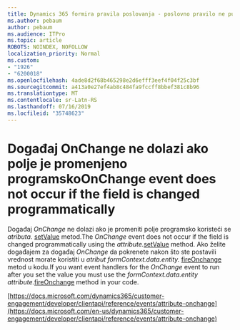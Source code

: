 ```yaml
---
title: Dynamics 365 formira pravila poslovanja - poslovno pravilo ne pucati za obrazac
ms.author: pebaum
author: pebaum
ms.audience: ITPro
ms.topic: article
ROBOTS: NOINDEX, NOFOLLOW
localization_priority: Normal
ms.custom:
- "1926"
- "6200018"
ms.openlocfilehash: 4ade8d2f68b465298e2d6efff3eef4f04f25c3bf
ms.sourcegitcommit: a413a0e27ef4ab8c484fa9fccff8bbef381c8b96
ms.translationtype: MT
ms.contentlocale: sr-Latn-RS
ms.lasthandoff: 07/16/2019
ms.locfileid: "35748623"
---
```

# <a name="onchange-event-does-not-occur-if-the-field-is-changed-programmatically"></a><span data-ttu-id="de6cc-102">Događaj OnChange ne dolazi ako polje je promenjeno programsko</span><span class="sxs-lookup"><span data-stu-id="de6cc-102">OnChange event does not occur if the field is changed programmatically</span></span>

<span data-ttu-id="de6cc-103">Događaj *OnChange* ne dolazi ako je promeniti polje programsko koristeći se *atributa.* [setValue](https://docs.microsoft.com/en-us/dynamics365/customer-engagement/developer/clientapi/reference/attributes/setvalue) metod.</span><span class="sxs-lookup"><span data-stu-id="de6cc-103">The *OnChange* event does not occur if the field is changed programmatically using the *attribute.*[setValue](https://docs.microsoft.com/en-us/dynamics365/customer-engagement/developer/clientapi/reference/attributes/setvalue) method.</span></span> <span data-ttu-id="de6cc-104">Ako želite događajem za događaj *OnChange* da pokrenete nakon što ste postavili vrednost morate koristiti u *atribut formContext.data.entity.* [fireOnchange](https://docs.microsoft.com/en-us/dynamics365/customer-engagement/developer/clientapi/reference/attributes/fireonchange) metod u kodu.</span><span class="sxs-lookup"><span data-stu-id="de6cc-104">If you want event handlers for the *OnChange* event to run after you set the value you must use the *formContext.data.entity attribute.*[fireOnchange](https://docs.microsoft.com/en-us/dynamics365/customer-engagement/developer/clientapi/reference/attributes/fireonchange) method in your code.</span></span>

[https://docs.microsoft.com/dynamics365/customer-engagement/developer/clientapi/reference/events/attribute-onchange](https://docs.microsoft.com/en-us/dynamics365/customer-engagement/developer/clientapi/reference/events/attribute-onchange)
